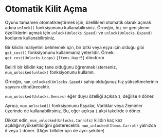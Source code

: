 # Otomatik Kilit Açma
Oyunu tamamen otomatikleştirmek için, özellikleri otomatik olarak açmak adına `unlock()` fonksiyonunu kullanabilirsiniz.
Örneğin, hız ve genişleme özelliklerini açmak için `unlock(Unlocks.Speed)` ve `unlock(Unlocks.Expand)` kodlarını kullanabilirsiniz.

Bir kilidin maliyetini belirlemek için, bir bitki veya eşya için olduğu gibi `get_cost()` fonksiyonunu kullanmanız yeterlidir.
Örnek:
`get_cost(Unlocks.Loops)`
`{Items.Hay:5}` döndürür

Belirli bir kilidin kaç tane olduğunu öğrenmek isterseniz, `num_unlocked(unlock)` fonksiyonunu kullanın.

Örneğin, `num_unlocked(Unlocks.Speed)` sahip olduğunuz hız yükseltmelerinin sayısını döndürecektir.

`num_unlocked(Unlocks.Senses)` eğer duyu özelliği açıksa `1`, değilse `0` döner.

Ayrıca, `num_unlocked()` fonksiyonunu Eşyalar, Varlıklar veya Zeminler üzerinde de kullanabilirsiniz. Bu, eğer açıksa `1` aksi takdirde `0` döner.

Dikkat edin, `num_unlocked(Unlocks.Carrots)` kilidin kaç kez açıldığını/yükseltildiğini gösterecektir.
`num_unlocked(Items.Carrot)` yalnızca `0` veya `1` döner. (Diğer bitkiler için de aynı şekilde)